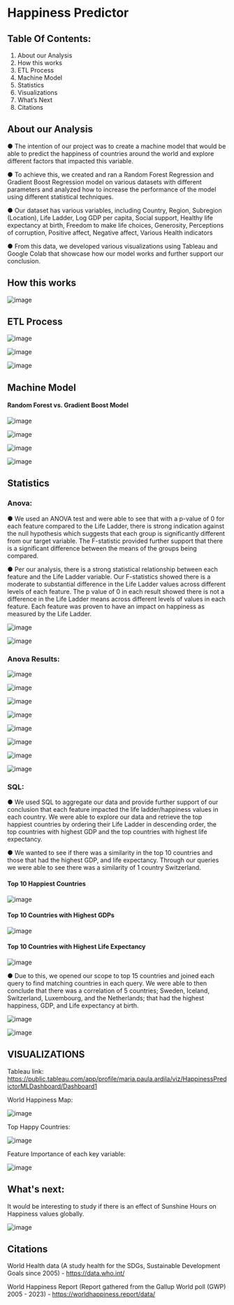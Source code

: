 
# Happiness Predictor


## Table Of Contents:

1. About our Analysis
2. How this works
3. ETL Process
4. Machine Model
5. Statistics
6. Visualizations
7. What’s Next
8. Citations

## About our Analysis
● The intention of our project was to create a machine model that would be able to predict the 
happiness of countries around the world and explore different factors that impacted this 
variable. 

● To achieve this, we created and ran a Random Forest Regression and Gradient Boost Regression model on various datasets with different 
parameters and analyzed how to increase the performance of the model using different statistical 
techniques.

● Our dataset has various variables, including Country, Region, Subregion (Location), Life 
Ladder, Log GDP per capita, Social support, Healthy life expectancy at birth, Freedom to 
make life choices, Generosity, Perceptions of corruption, Positive affect, Negative affect, 
Various Health indicators

● From this data, we developed various visualizations using Tableau and Google Colab that 
showcase how our model works and further support our conclusion.


## How this works
![image](https://github.com/user-attachments/assets/f7a4ab49-958e-439e-accd-b61ac3da7e87)


## ETL Process

![image](https://github.com/user-attachments/assets/f49e3139-d1e0-4546-9cf3-55cf09e11086)

![image](https://github.com/user-attachments/assets/73f8285a-43c0-42d7-96f2-f4c4b468d3dd)

![image](https://github.com/user-attachments/assets/9eecd71e-1c42-4859-874d-0c33dbae4ef1)


## Machine Model

#### Random Forest vs. Gradient Boost Model

![image](https://github.com/user-attachments/assets/99adbe41-d149-4954-86af-39057df6f3b1)

![image](https://github.com/user-attachments/assets/e793f710-7671-42bd-a6f7-de144cdbae5b)

![image](https://github.com/user-attachments/assets/b061d549-5e41-42d1-a61f-1709f29a7d38)

![image](https://github.com/user-attachments/assets/31658d95-b9f3-40f9-8638-4202d875af79)


## Statistics

### Anova:

● We used an ANOVA test and were able to see that with a p-value of 0 for each feature compared to the Life Ladder, there is strong indication against the null hypothesis which suggests that each group is significantly different from our target variable. The F-statistic provided further support that there is a significant difference between the means of the groups being compared.

● Per our analysis, there is a strong statistical relationship between each feature and the Life Ladder variable. Our F-statistics showed there is a moderate to substantial difference in the Life Ladder values across different levels of each feature. The p value of 0 in each result showed there is not a difference in the Life Ladder means across different levels of values in each feature. Each feature was proven to have an impact on happiness as measured by the Life Ladder.

![image](https://github.com/user-attachments/assets/907e5040-1b79-4674-8693-75d4443f6073)

![image](https://github.com/user-attachments/assets/f8c821f1-df46-405d-83ee-70793a638a37)

### Anova Results:
![image](https://github.com/user-attachments/assets/0e2f44c3-4834-48e3-a951-418afbeb73c4)

![image](https://github.com/user-attachments/assets/18538258-59b1-4367-8671-175bb67c242a)

![image](https://github.com/user-attachments/assets/46343d8e-5061-4ce0-9e9b-a233969c8e1c)

![image](https://github.com/user-attachments/assets/4220b117-89dd-4aa8-a12c-0e1eda07bf85)

![image](https://github.com/user-attachments/assets/d98aafb5-6c48-4f2f-a78f-25f31590381a)

![image](https://github.com/user-attachments/assets/b0d5f0fe-9638-4a4d-a497-992e36fd6d7f)

![image](https://github.com/user-attachments/assets/e733b3bf-e9d4-4505-aeeb-73e7b2adf7c3)

![image](https://github.com/user-attachments/assets/fc7d6f02-26c3-4d2b-8fa3-aaf5c123e1b8)


### SQL:

● We used SQL to aggregate our data and provide further support of our conclusion that each feature impacted the life ladder/happiness values in each country. We were able to explore our data and retrieve the top happiest countries by ordering their Life Ladder in descending order, the top countries with highest GDP and the top countries with highest life expectancy.

● We wanted to see if there was a similarity in the top 10 countries and those that had the highest GDP, and life expectancy. Through our queries we were able to see there was a similarity of 1 country Switzerland. 

#### Top 10 Happiest Countries
![image](https://github.com/user-attachments/assets/d92a1b7b-a4f2-4c87-b14e-d23634a9337d)

#### Top 10 Countries with Highest GDPs
![image](https://github.com/user-attachments/assets/ef360ea5-e540-4a68-bdff-77e4aa363beb)

#### Top 10 Countries with Highest Life Expectancy
![image](https://github.com/user-attachments/assets/4f61f432-859f-4846-a00b-1a9a750dc1e7)

● Due to this, we opened our scope to top 15 countries and joined each query to find matching countries in each query. We were able to then conclude that there was a correlation of 5 countries; Sweden, Iceland, Switzerland, Luxembourg, and the Netherlands; that had the highest happiness, GDP, and Life expectancy at birth.

![image](https://github.com/user-attachments/assets/f6387df3-b4c5-4261-a2bc-3a3528278273)

![image](https://github.com/user-attachments/assets/fad2d2a9-b680-428a-bd4b-ae1d22d77d96)




## VISUALIZATIONS


Tableau link: https://public.tableau.com/app/profile/maria.paula.ardila/viz/HappinessPredictorMLDashboard/Dashboard1

World Happiness Map:


![image](https://github.com/user-attachments/assets/252de687-db9d-4d05-9053-4ac7e0f606d7)

Top Happy Countries:


![image](https://github.com/user-attachments/assets/e5851288-1298-44fd-8a57-2d9c10db5a0e)

Feature Importance of each key variable:


![image](https://github.com/user-attachments/assets/3f42a85f-fa57-491a-91c9-38aed6451892)

## What's next:


It would be interesting to study if there is an effect of Sunshine Hours on Happiness values globally.

![image](https://github.com/user-attachments/assets/cfc86441-e9e8-4d0e-a9c2-20cdf8053f87)

## Citations

World Health data (A study health for the SDGs, Sustainable Development Goals since 2005) - https://data.who.int/


World Happiness Report (Report gathered from the Gallup World poll (GWP) 2005 - 2023) - https://worldhappiness.report/data/



